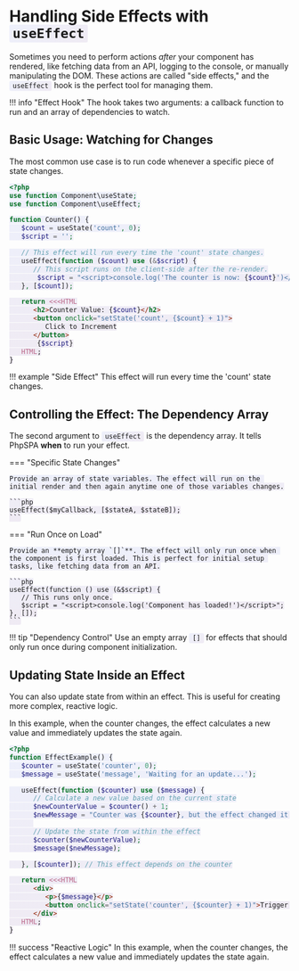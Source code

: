 # Handling Side Effects with `useEffect`

<style>
code { background: linear-gradient(135deg, rgba(102, 126, 234, 0.1), rgba(118, 75, 162, 0.1)); padding: 2px 6px; border-radius: 3px; }
</style>

Sometimes you need to perform actions *after* your component has rendered, like fetching data from an API, logging to the console, or manually manipulating the DOM. These actions are called "side effects," and the `useEffect` hook is the perfect tool for managing them.

!!! info "Effect Hook"
    The hook takes two arguments: a callback function to run and an array of dependencies to watch.

## Basic Usage: Watching for Changes

The most common use case is to run code whenever a specific piece of state changes.

```php
<?php
use function Component\useState;
use function Component\useEffect;

function Counter() {
   $count = useState('count', 0);
   $script = '';

   // This effect will run every time the 'count' state changes.
   useEffect(function ($count) use (&$script) {
      // This script runs on the client-side after the re-render.
       $script = "<script>console.log('The counter is now: {$count}')</script>";
   }, [$count]);

   return <<<HTML
      <h2>Counter Value: {$count}</h2>
      <button onclick="setState('count', {$count} + 1)">
         Click to Increment
      </button>
       {$script}
   HTML;
}
```

!!! example "Side Effect"
    This effect will run every time the 'count' state changes.

## Controlling the Effect: The Dependency Array

The second argument to `useEffect` is the dependency array. It tells PhpSPA **when** to run your effect.

=== "Specific State Changes"

    Provide an array of state variables. The effect will run on the initial render and then again anytime one of those variables changes.

    ```php
    useEffect($myCallback, [$stateA, $stateB]);
    ```

=== "Run Once on Load"

    Provide an **empty array `[]`**. The effect will only run once when the component is first loaded. This is perfect for initial setup tasks, like fetching data from an API.

    ```php
    useEffect(function () use (&$script) {
       // This runs only once.
       $script = "<script>console.log('Component has loaded!')</script>";
    }, []);
    ```

!!! tip "Dependency Control"
    Use an empty array `[]` for effects that should only run once during component initialization.

## Updating State Inside an Effect

You can also update state from within an effect. This is useful for creating more complex, reactive logic.

In this example, when the counter changes, the effect calculates a new value and immediately updates the state again.

```php
<?php
function EffectExample() {
   $counter = useState('counter', 0);
   $message = useState('message', 'Waiting for an update...');

   useEffect(function ($counter) use ($message) {
      // Calculate a new value based on the current state
      $newCounterValue = $counter() + 1;
      $newMessage = "Counter was {$counter}, but the effect changed it to {$newCounterValue}!";
      
      // Update the state from within the effect
      $counter($newCounterValue);
      $message($newMessage);

   }, [$counter]); // This effect depends on the counter

   return <<<HTML
      <div>
         <p>{$message}</p>
         <button onclick="setState('counter', {$counter} + 1)">Trigger Effect</button>
      </div>
   HTML;
}
```

!!! success "Reactive Logic"
    In this example, when the counter changes, the effect calculates a new value and immediately updates the state again.
